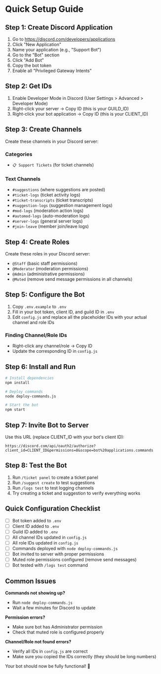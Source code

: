 # Quick Setup Guide

## Step 1: Create Discord Application
1. Go to https://discord.com/developers/applications
2. Click "New Application"
3. Name your application (e.g., "Support Bot")
4. Go to the "Bot" section
5. Click "Add Bot"
6. Copy the bot token
7. Enable all "Privileged Gateway Intents"

## Step 2: Get IDs
1. Enable Developer Mode in Discord (User Settings > Advanced > Developer Mode)
2. Right-click your server → Copy ID (this is your GUILD_ID)
3. Right-click your bot application → Copy ID (this is your CLIENT_ID)

## Step 3: Create Channels
Create these channels in your Discord server:

### Categories
- `📋 Support Tickets` (for ticket channels)

### Text Channels
- `#suggestions` (where suggestions are posted)
- `#ticket-logs` (ticket activity logs)
- `#ticket-transcripts` (ticket transcripts)
- `#suggestion-logs` (suggestion management logs)
- `#mod-logs` (moderation action logs)
- `#automod-logs` (auto-moderation logs)
- `#server-logs` (general server logs)
- `#join-leave` (member join/leave logs)

## Step 4: Create Roles
Create these roles in your Discord server:

- `@Staff` (basic staff permissions)
- `@Moderator` (moderation permissions)
- `@Admin` (administrative permissions)
- `@Muted` (remove send message permissions in all channels)

## Step 5: Configure the Bot

1. Copy `.env.example` to `.env`
2. Fill in your bot token, client ID, and guild ID in `.env`
3. Edit `config.js` and replace all the placeholder IDs with your actual channel and role IDs

### Finding Channel/Role IDs
- Right-click any channel/role → Copy ID
- Update the corresponding ID in `config.js`

## Step 6: Install and Run

```bash
# Install dependencies
npm install

# Deploy commands
node deploy-commands.js

# Start the bot
npm start
```

## Step 7: Invite Bot to Server

Use this URL (replace CLIENT_ID with your bot's client ID):
```
https://discord.com/api/oauth2/authorize?client_id=CLIENT_ID&permissions=8&scope=bot%20applications.commands
```

## Step 8: Test the Bot

1. Run `/ticket panel` to create a ticket panel
2. Run `/suggest create` to test suggestions
3. Run `/logs test` to test logging channels
4. Try creating a ticket and suggestion to verify everything works

## Quick Configuration Checklist

- [ ] Bot token added to `.env`
- [ ] Client ID added to `.env`
- [ ] Guild ID added to `.env`
- [ ] All channel IDs updated in `config.js`
- [ ] All role IDs updated in `config.js`
- [ ] Commands deployed with `node deploy-commands.js`
- [ ] Bot invited to server with proper permissions
- [ ] Muted role permissions configured (remove send messages)
- [ ] Bot tested with `/logs test` command

## Common Issues

**Commands not showing up?**
- Run `node deploy-commands.js`
- Wait a few minutes for Discord to update

**Permission errors?**
- Make sure bot has Administrator permission
- Check that muted role is configured properly

**Channel/Role not found errors?**
- Verify all IDs in `config.js` are correct
- Make sure you copied the IDs correctly (they should be long numbers)

Your bot should now be fully functional! 🎉
